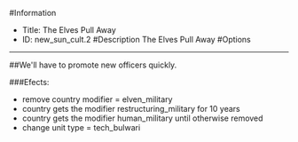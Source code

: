 #Information
 - Title: The Elves Pull Away
 - ID: new_sun_cult.2
#Description
The Elves Pull Away
#Options

___
##We'll have to promote new officers quickly.

###Efects:<ul><li>remove country modifier = elven_military</li><li>country gets the modifier restructuring_military for 10 years</li><li>country gets the modifier human_military until otherwise removed</li><li>change unit type = tech_bulwari</li></ul>
